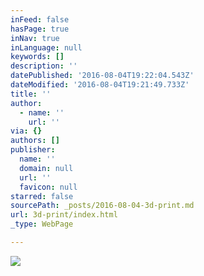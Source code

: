 ```yaml
---
inFeed: false
hasPage: true
inNav: true
inLanguage: null
keywords: []
description: ''
datePublished: '2016-08-04T19:22:04.543Z'
dateModified: '2016-08-04T19:21:49.733Z'
title: ''
author:
  - name: ''
    url: ''
via: {}
authors: []
publisher:
  name: ''
  domain: null
  url: ''
  favicon: null
starred: false
sourcePath: _posts/2016-08-04-3d-print.md
url: 3d-print/index.html
_type: WebPage

---
```

![](https://the-grid-user-content.s3-us-west-2.amazonaws.com/8e87644f-9b86-45b2-8519-860811b90b64.jpg)